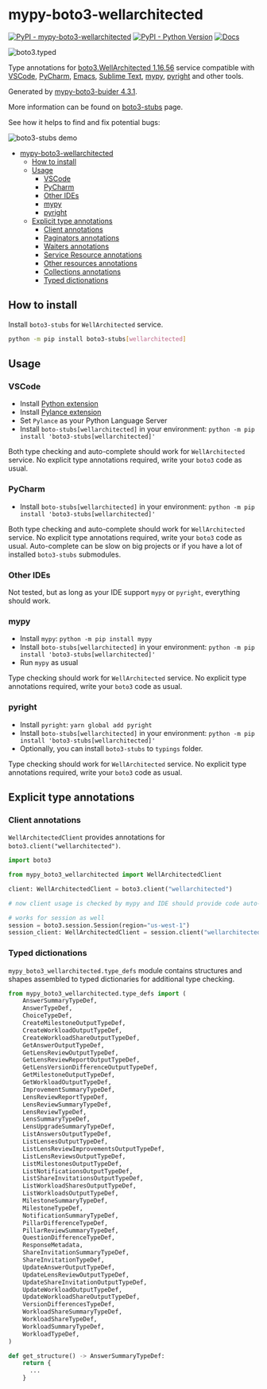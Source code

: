 # mypy-boto3-wellarchitected

[![PyPI - mypy-boto3-wellarchitected](https://img.shields.io/pypi/v/mypy-boto3-wellarchitected.svg?color=blue)](https://pypi.org/project/mypy-boto3-wellarchitected)
[![PyPI - Python Version](https://img.shields.io/pypi/pyversions/mypy-boto3-wellarchitected.svg?color=blue)](https://pypi.org/project/mypy-boto3-wellarchitected)
[![Docs](https://img.shields.io/readthedocs/mypy-boto3-builder.svg?color=blue)](https://mypy-boto3-builder.readthedocs.io/)

![boto3.typed](https://github.com/vemel/mypy_boto3_builder/raw/master/logo.png)

Type annotations for
[boto3.WellArchitected 1.16.56](https://boto3.amazonaws.com/v1/documentation/api/1.16.56/reference/services/wellarchitected.html#WellArchitected) service
compatible with
[VSCode](https://code.visualstudio.com/),
[PyCharm](https://www.jetbrains.com/pycharm/),
[Emacs](https://www.gnu.org/software/emacs/),
[Sublime Text](https://www.sublimetext.com/),
[mypy](https://github.com/python/mypy),
[pyright](https://github.com/microsoft/pyright)
and other tools.

Generated by [mypy-boto3-buider 4.3.1](https://github.com/vemel/mypy_boto3_builder).

More information can be found on [boto3-stubs](https://pypi.org/project/boto3-stubs/) page.

See how it helps to find and fix potential bugs:

![boto3-stubs demo](https://github.com/vemel/mypy_boto3_builder/raw/master/demo.gif)

- [mypy-boto3-wellarchitected](#mypy-boto3-wellarchitected)
  - [How to install](#how-to-install)
  - [Usage](#usage)
    - [VSCode](#vscode)
    - [PyCharm](#pycharm)
    - [Other IDEs](#other-ides)
    - [mypy](#mypy)
    - [pyright](#pyright)
  - [Explicit type annotations](#explicit-type-annotations)
    - [Client annotations](#client-annotations)
    - [Paginators annotations](#paginators-annotations)
    - [Waiters annotations](#waiters-annotations)
    - [Service Resource annotations](#service-resource-annotations)
    - [Other resources annotations](#other-resources-annotations)
    - [Collections annotations](#collections-annotations)
    - [Typed dictionations](#typed-dictionations)

## How to install

Install `boto3-stubs` for `WellArchitected` service.

```bash
python -m pip install boto3-stubs[wellarchitected]
```

## Usage

### VSCode

- Install [Python extension](https://marketplace.visualstudio.com/items?itemName=ms-python.python)
- Install [Pylance extension](https://marketplace.visualstudio.com/items?itemName=ms-python.vscode-pylance)
- Set `Pylance` as your Python Language Server
- Install `boto-stubs[wellarchitected]` in your environment: `python -m pip install 'boto3-stubs[wellarchitected]'`

Both type checking and auto-complete should work for `WellArchitected` service.
No explicit type annotations required, write your `boto3` code as usual.

### PyCharm

- Install `boto-stubs[wellarchitected]` in your environment: `python -m pip install 'boto3-stubs[wellarchitected]'`

Both type checking and auto-complete should work for `WellArchitected` service.
No explicit type annotations required, write your `boto3` code as usual.
Auto-complete can be slow on big projects or if you have a lot of installed `boto3-stubs` submodules.

### Other IDEs

Not tested, but as long as your IDE support `mypy` or `pyright`, everything should work.

### mypy

- Install `mypy`: `python -m pip install mypy`
- Install `boto-stubs[wellarchitected]` in your environment: `python -m pip install 'boto3-stubs[wellarchitected]'`
- Run `mypy` as usual

Type checking should work for `WellArchitected` service.
No explicit type annotations required, write your `boto3` code as usual.

### pyright

- Install `pyright`: `yarn global add pyright`
- Install `boto-stubs[wellarchitected]` in your environment: `python -m pip install 'boto3-stubs[wellarchitected]'`
- Optionally, you can install `boto3-stubs` to `typings` folder.

Type checking should work for `WellArchitected` service.
No explicit type annotations required, write your `boto3` code as usual.

## Explicit type annotations

### Client annotations

`WellArchitectedClient` provides annotations for `boto3.client("wellarchitected")`.

```python
import boto3

from mypy_boto3_wellarchitected import WellArchitectedClient

client: WellArchitectedClient = boto3.client("wellarchitected")

# now client usage is checked by mypy and IDE should provide code auto-complete

# works for session as well
session = boto3.session.Session(region="us-west-1")
session_client: WellArchitectedClient = session.client("wellarchitected")
```








### Typed dictionations

`mypy_boto3_wellarchitected.type_defs` module contains structures and shapes assembled
to typed dictionaries for additional type checking.

```python
from mypy_boto3_wellarchitected.type_defs import (
    AnswerSummaryTypeDef,
    AnswerTypeDef,
    ChoiceTypeDef,
    CreateMilestoneOutputTypeDef,
    CreateWorkloadOutputTypeDef,
    CreateWorkloadShareOutputTypeDef,
    GetAnswerOutputTypeDef,
    GetLensReviewOutputTypeDef,
    GetLensReviewReportOutputTypeDef,
    GetLensVersionDifferenceOutputTypeDef,
    GetMilestoneOutputTypeDef,
    GetWorkloadOutputTypeDef,
    ImprovementSummaryTypeDef,
    LensReviewReportTypeDef,
    LensReviewSummaryTypeDef,
    LensReviewTypeDef,
    LensSummaryTypeDef,
    LensUpgradeSummaryTypeDef,
    ListAnswersOutputTypeDef,
    ListLensesOutputTypeDef,
    ListLensReviewImprovementsOutputTypeDef,
    ListLensReviewsOutputTypeDef,
    ListMilestonesOutputTypeDef,
    ListNotificationsOutputTypeDef,
    ListShareInvitationsOutputTypeDef,
    ListWorkloadSharesOutputTypeDef,
    ListWorkloadsOutputTypeDef,
    MilestoneSummaryTypeDef,
    MilestoneTypeDef,
    NotificationSummaryTypeDef,
    PillarDifferenceTypeDef,
    PillarReviewSummaryTypeDef,
    QuestionDifferenceTypeDef,
    ResponseMetadata,
    ShareInvitationSummaryTypeDef,
    ShareInvitationTypeDef,
    UpdateAnswerOutputTypeDef,
    UpdateLensReviewOutputTypeDef,
    UpdateShareInvitationOutputTypeDef,
    UpdateWorkloadOutputTypeDef,
    UpdateWorkloadShareOutputTypeDef,
    VersionDifferencesTypeDef,
    WorkloadShareSummaryTypeDef,
    WorkloadShareTypeDef,
    WorkloadSummaryTypeDef,
    WorkloadTypeDef,
)

def get_structure() -> AnswerSummaryTypeDef:
    return {
      ...
    }
```
